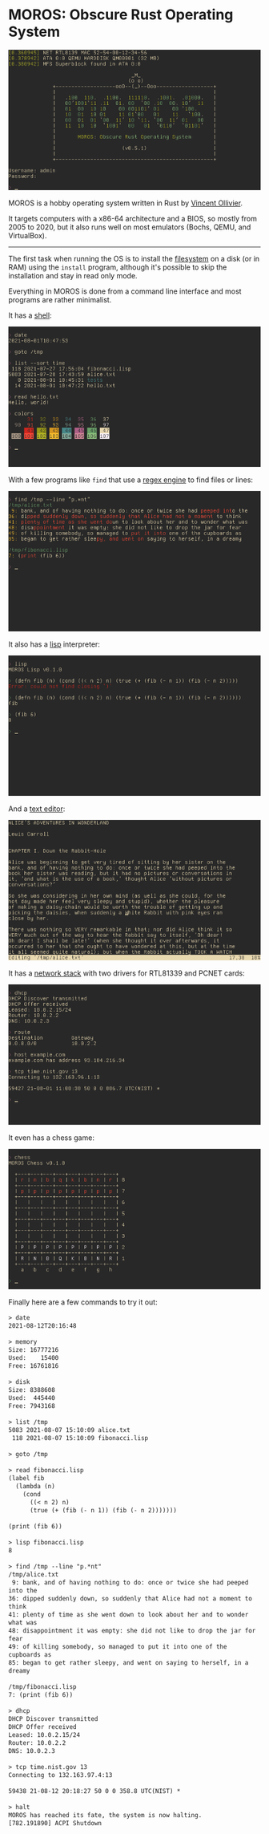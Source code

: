 # MOROS: Obscure Rust Operating System

![screenshot](moros.png)

MOROS is a hobby operating system written in Rust by [Vincent Ollivier](https://vinc.cc).

It targets computers with a x86-64 architecture and a BIOS, so mostly from 2005
to 2020, but it also runs well on most emulators (Bochs, QEMU, and VirtualBox).

* * *

The first task when running the OS is to install the
[filesystem](filesystem.md) on a disk (or in RAM) using the `install` program,
although it's possible to skip the installation and stay in read only mode.

Everything in MOROS is done from a command line interface and most programs are
rather minimalist.

It has a [shell](shell.md):

![screenshot](shell.png)

With a few programs like `find` that use a [regex engine](regex.md) to find
files or lines:

![screenshot](find.png)

It also has a [lisp](lisp.md) interpreter:

![screenshot](lisp.png)

And a [text editor](editor.md):

![screenshot](edit.png)

It has a [network stack](network.md) with two drivers for RTL81339 and PCNET cards:

![screenshot](network.png)

It even has a chess game:

![chess](chess.png)

Finally here are a few commands to try it out:

    > date
    2021-08-12T20:16:48

    > memory
    Size: 16777216
    Used:    15400
    Free: 16761816

    > disk
    Size: 8388608
    Used:  445440
    Free: 7943168

    > list /tmp
    5083 2021-08-07 15:10:09 alice.txt
     118 2021-08-07 15:10:09 fibonacci.lisp

    > goto /tmp

    > read fibonacci.lisp
    (label fib
      (lambda (n)
        (cond
          ((< n 2) n)
          (true (+ (fib (- n 1)) (fib (- n 2)))))))

    (print (fib 6))

    > lisp fibonacci.lisp
    8

    > find /tmp --line "p.*nt"
    /tmp/alice.txt
     9: bank, and of having nothing to do: once or twice she had peeped into the
    36: dipped suddenly down, so suddenly that Alice had not a moment to think
    41: plenty of time as she went down to look about her and to wonder what was
    48: disappointment it was empty: she did not like to drop the jar for fear
    49: of killing somebody, so managed to put it into one of the cupboards as
    85: began to get rather sleepy, and went on saying to herself, in a dreamy

    /tmp/fibonacci.lisp
    7: (print (fib 6))

    > dhcp
    DHCP Discover transmitted
    DHCP Offer received
    Leased: 10.0.2.15/24
    Router: 10.0.2.2
    DNS: 10.0.2.3

    > tcp time.nist.gov 13
    Connecting to 132.163.97.4:13

    59438 21-08-12 20:18:27 50 0 0 358.8 UTC(NIST) *

    > halt
    MOROS has reached its fate, the system is now halting.
    [782.191890] ACPI Shutdown
